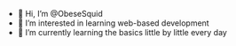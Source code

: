 - 👋 Hi, I’m @ObeseSquid
- 👀 I’m interested in learning web-based development
- 🌱 I’m currently learning the basics little by little every day 
<!--- - 💞️ I’m looking to collaborate on ...
- 📫 How to reach me ... --->

<!---
ObeseSquid/ObeseSquid is a ✨ special ✨ repository because its `README.md` (this file) appears on your GitHub profile.
You can click the Preview link to take a look at your changes.
--->
